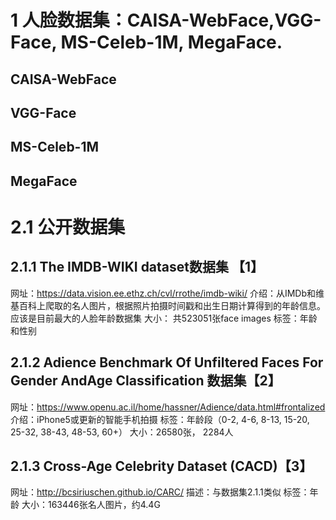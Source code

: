 

# 1 人脸数据集：CAISA-WebFace,VGG-Face, MS-Celeb-1M, MegaFace.

## CAISA-WebFace

## VGG-Face

## MS-Celeb-1M

## MegaFace


# 2.1 公开数据集
## 2.1.1 The IMDB-WIKI dataset数据集 【1】
网址：https://data.vision.ee.ethz.ch/cvl/rrothe/imdb-wiki/
介绍：从IMDb和维基百科上爬取的名人图片，根据照片拍摄时间戳和出生日期计算得到的年龄信息。应该是目前最大的人脸年龄数据集
大小： 共523051张face images
标签：年龄和性别

## 2.1.2 Adience Benchmark Of Unfiltered Faces For Gender AndAge Classification 数据集【2】
网址：https://www.openu.ac.il/home/hassner/Adience/data.html#frontalized
介绍：iPhone5或更新的智能手机拍摄
标签：年龄段（0-2, 4-6, 8-13, 15-20, 25-32, 38-43, 48-53, 60+）
大小：26580张， 2284人

## 2.1.3 Cross-Age Celebrity Dataset (CACD)【3】
网址：http://bcsiriuschen.github.io/CARC/
描述：与数据集2.1.1类似
标签：年龄
大小：163446张名人图片，约4.4G



